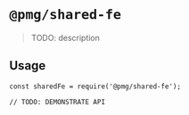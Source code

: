 # `@pmg/shared-fe`

> TODO: description

## Usage

```
const sharedFe = require('@pmg/shared-fe');

// TODO: DEMONSTRATE API
```
